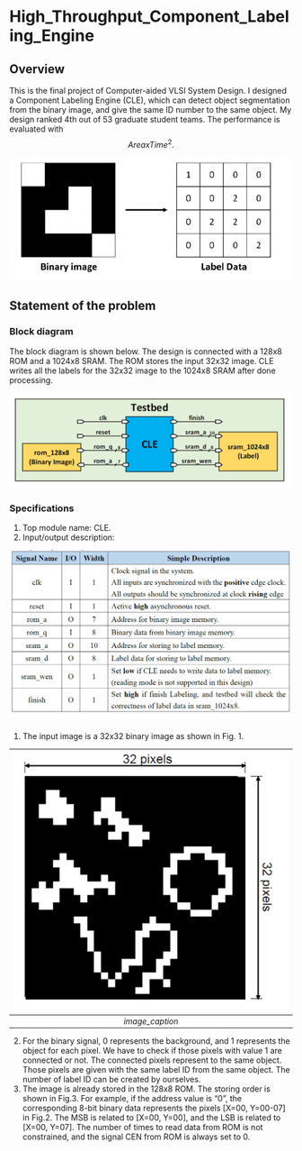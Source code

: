 # High_Throughput_Component_Labeling_Engine

## Overview
   This is the final project of Computer-aided VLSI System Design. I designed a Component Labeling Engine (CLE), which can detect object segmentation from the binary image, and give the same ID number to the same object. My design ranked 4th out of 53 graduate student teams. The performance is evaluated with $$Area x Time^2.$$

   ![](./figure/introduction.PNG)

## Statement of the problem

### Block diagram
   The block diagram is shown below. The design is connected with a 128x8 ROM and a 1024x8 SRAM. The ROM stores the input 32x32 image. CLE writes all the labels for the 32x32 image to the 1024x8 SRAM after done processing.

   ![](./figure/block_diagram.PNG)

### Specifications
   1. Top module name: CLE.
   2. Input/output description:

   ![](./figure/specifications.PNG)

###
   1. The input image is a 32x32 binary image as shown in Fig. 1.

   | ![](./figure/binary_image.PNG) |
   |:--:|
   | *image_caption* |

   2. For the binary signal, 0 represents the background, and 1 represents the object for each pixel. We have to check if those pixels with value 1 are connected or not. The connected pixels represent to the same object. Those pixels are given with the same label ID from the same object. The number of label ID can be created by ourselves.
   3. The image is already stored in the 128x8 ROM. The storing order is shown in Fig.3. For example, if the address value is “0”, the corresponding 8-bit binary data represents the pixels [X=00, Y=00-07] in Fig.2. The MSB is related to [X=00, Y=00], and the LSB is related to [X=00, Y=07]. The number of times to read data from ROM is not constrained, and the signal CEN from ROM is always set to 0.